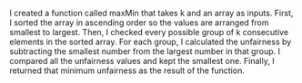I created a function called maxMin that takes k and an array as inputs. First, I sorted the array in ascending order so the values are arranged from smallest to largest. Then, I checked every possible group of k consecutive elements in the sorted array. For each group, I calculated the unfairness by subtracting the smallest number from the largest number in that group. I compared all the unfairness values and kept the smallest one. Finally, I returned that minimum unfairness as the result of the function.